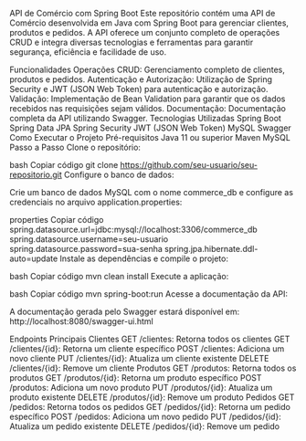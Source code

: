API de Comércio com Spring Boot
Este repositório contém uma API de Comércio desenvolvida em Java com Spring Boot para gerenciar clientes, produtos e pedidos. A API oferece um conjunto completo de operações CRUD e integra diversas tecnologias e ferramentas para garantir segurança, eficiência e facilidade de uso.

Funcionalidades
Operações CRUD: Gerenciamento completo de clientes, produtos e pedidos.
Autenticação e Autorização: Utilização de Spring Security e JWT (JSON Web Token) para autenticação e autorização.
Validação: Implementação de Bean Validation para garantir que os dados recebidos nas requisições sejam válidos.
Documentação: Documentação completa da API utilizando Swagger.
Tecnologias Utilizadas
Spring Boot
Spring Data JPA
Spring Security
JWT (JSON Web Token)
MySQL
Swagger
Como Executar o Projeto
Pré-requisitos
Java 11 ou superior
Maven
MySQL
Passo a Passo
Clone o repositório:

bash
Copiar código
git clone https://github.com/seu-usuario/seu-repositorio.git
Configure o banco de dados:

Crie um banco de dados MySQL com o nome commerce_db e configure as credenciais no arquivo application.properties:

properties
Copiar código
spring.datasource.url=jdbc:mysql://localhost:3306/commerce_db
spring.datasource.username=seu-usuario
spring.datasource.password=sua-senha
spring.jpa.hibernate.ddl-auto=update
Instale as dependências e compile o projeto:

bash
Copiar código
mvn clean install
Execute a aplicação:

bash
Copiar código
mvn spring-boot:run
Acesse a documentação da API:

A documentação gerada pelo Swagger estará disponível em: http://localhost:8080/swagger-ui.html

Endpoints Principais
Clientes
GET /clientes: Retorna todos os clientes
GET /clientes/{id}: Retorna um cliente específico
POST /clientes: Adiciona um novo cliente
PUT /clientes/{id}: Atualiza um cliente existente
DELETE /clientes/{id}: Remove um cliente
Produtos
GET /produtos: Retorna todos os produtos
GET /produtos/{id}: Retorna um produto específico
POST /produtos: Adiciona um novo produto
PUT /produtos/{id}: Atualiza um produto existente
DELETE /produtos/{id}: Remove um produto
Pedidos
GET /pedidos: Retorna todos os pedidos
GET /pedidos/{id}: Retorna um pedido específico
POST /pedidos: Adiciona um novo pedido
PUT /pedidos/{id}: Atualiza um pedido existente
DELETE /pedidos/{id}: Remove um pedido
